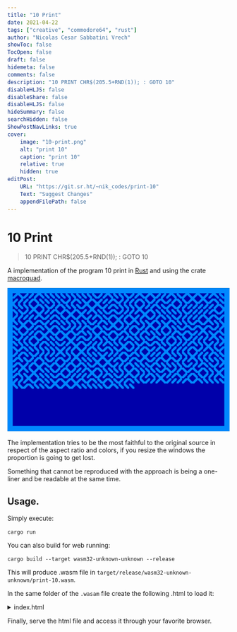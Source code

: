 ```yaml
---
title: "10 Print"
date: 2021-04-22
tags: ["creative", "commodore64", "rust"]
author: "Nicolas Cesar Sabbatini Vrech"
showToc: false
TocOpen: false
draft: false
hidemeta: false 
comments: false
description: "10 PRINT CHR$(205.5+RND(1)); : GOTO 10"
disableHLJS: false
disableShare: false
disableHLJS: false
hideSummary: false
searchHidden: false
ShowPostNavLinks: true
cover:
    image: "10-print.png"
    alt: "print 10"
    caption: "print 10"
    relative: true
    hidden: true
editPost:
    URL: "https://git.sr.ht/~nik_codes/print-10"
    Text: "Suggest Changes"
    appendFilePath: false
---
```

# 10 Print
> 10 PRINT CHR$(205.5+RND(1)); : GOTO 10

A implementation of the program 10 print in [Rust](https://www.rust-lang.org/es) and using the crate [macroquad](https://github.com/not-fl3/macroquad).

![10-print](10-print.png)

The implementation tries to be the most faithful to the original source in respect of the aspect ratio and colors, if you resize the windows the proportion is going to get lost.

Something that cannot be reproduced with the approach is being a one-liner and be readable at the same time.

## Usage.

Simply execute:
```shell
cargo run
```

You can also build for web running:
```shell
cargo build --target wasm32-unknown-unknown --release
```
This will produce .wasm file in `target/release/wasm32-unknown-unknown/print-10.wasm`.

In the same folder of the `.wasam` file create the following .html to load it:

<details><summary>index.html</summary>

```html
<html lang="en">

<head>
    <meta charset="utf-8">
    <title>TITLE</title>
    <style>
        html,
        body,
        canvas {
            margin: 0px;
            padding: 0px;
            width: 100%;
            height: 100%;
            overflow: hidden;
            position: absolute;
            background: black;
            z-index: 0;
        }
    </style>
</head>

<body>
    <canvas id="glcanvas" tabindex='1'></canvas>
    <script src="https://not-fl3.github.io/miniquad-samples/mq_js_bundle_0.3.0.js"></script>
    <script>load("print-10.wasm");</script>
</body>

</html>
```

</details>

Finally, serve the html file and access it through your favorite browser.
